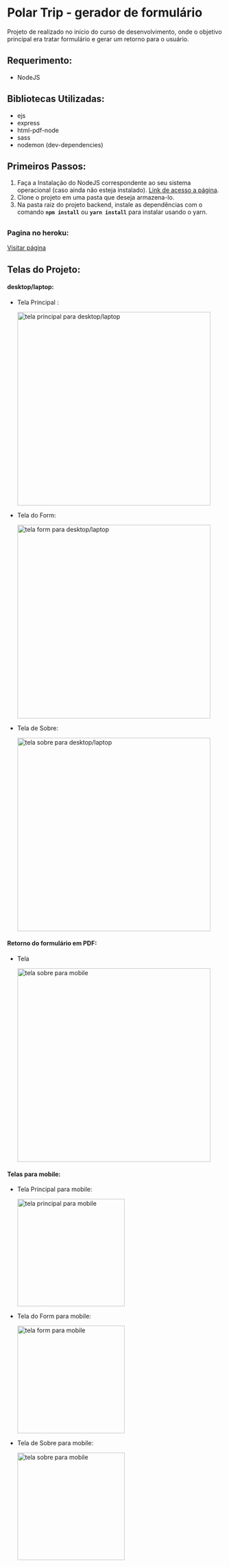 # Polar Trip - gerador de formulário
Projeto de realizado no início do curso de desenvolvimento, onde o objetivo principal era tratar formulário e gerar um retorno para o usuário.  
  
## Requerimento:
  - NodeJS

## Bibliotecas Utilizadas:
  - ejs
  - express
  - html-pdf-node
  - sass
  - nodemon (dev-dependencies)
  
  
## Primeiros Passos:
1. Faça a Instalação do NodeJS correspondente ao seu sistema operacional (caso ainda não esteja instalado). [Link de acesso a página](https://nodejs.org/en/).
2. Clone o projeto em uma pasta que deseja armazena-lo.
3. Na pasta raiz do projeto backend, instale as dependências com o comando <b>`npm install`</b> ou <b>`yarn install`</b> para instalar usando o yarn.

##
### Pagina no heroku:

[Visitar página](https://polar-trip.herokuapp.com/)

## Telas do Projeto:
#### desktop/laptop:
  - Tela Principal :
  
    <img src="interface_Prints/PolarTrip-Web-main.png" width="450" alt="tela principal para desktop/laptop"/>
  
  - Tela do Form:
  
     <img src="interface_Prints/PolarTrip-Web-main-form.png" width="450" alt="tela form para desktop/laptop"/>
  
   - Tela de Sobre:
  
     <img src="interface_Prints/PolarTrip-Web-about.png" width="450" alt="tela sobre para desktop/laptop"/>

 #### Retorno do formulário em PDF:
  - Tela
     
     <img src="interface_Prints/PolarTrip-mobile-form-return-pdf.png" width="450" alt="tela sobre para mobile"/>
  
 #### Telas para mobile:
  
  - Tela Principal para mobile:
  
    <img src="interface_Prints/PolarTrip-mobile-main.png" width="250" alt="tela principal para mobile"/>
    
  - Tela do Form para mobile:
  
    <img src="interface_Prints/PolarTrip-mobile-form.png" width="250" alt="tela form para mobile"/>
    
  - Tela de Sobre para mobile:
  
    <img src="interface_Prints/PolarTrip-mobile-about.png" width="250" alt="tela sobre para mobile"/>
